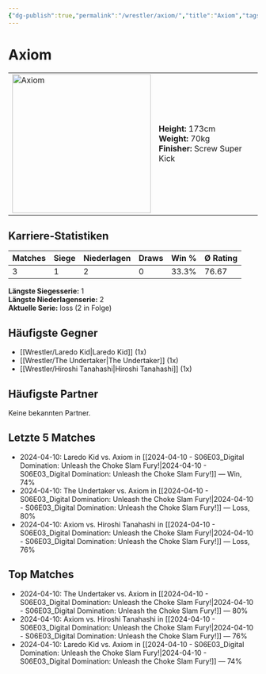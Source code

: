 ```yaml
---
{"dg-publish":true,"permalink":"/wrestler/axiom/","title":"Axiom","tags":["wrestler"],"noteIcon":""}
---
```



# Axiom

<table>
        <tr>
        <td><img src="https://github.com/CptSpaulding1980/choke-slam-wrestling/releases/download/images/Axiom.png" width="280" alt="Axiom"></td>
        <td>
        <b>Height:</b> 173cm<br>
        <b>Weight:</b> 70kg<br>
        <b>Finisher:</b> Screw Super Kick<br>
        </td>
        </tr>
        </table>
        

## Karriere-Statistiken

| Matches | Siege | Niederlagen | Draws | Win % | Ø Rating |
|---------|-------|-------------|-------|-------|-----------|
| 3 | 1 | 2 | 0 | 33.3% | 76.67 |

**Längste Siegesserie:** 1<br>**Längste Niederlagenserie:** 2<br>**Aktuelle Serie:** loss (2 in Folge)


## Häufigste Gegner
- [[Wrestler/Laredo Kid\|Laredo Kid]] (1x)
- [[Wrestler/The Undertaker\|The Undertaker]] (1x)
- [[Wrestler/Hiroshi Tanahashi\|Hiroshi Tanahashi]] (1x)

## Häufigste Partner
Keine bekannten Partner.

## Letzte 5 Matches
- 2024-04-10: Laredo Kid vs. Axiom in [[2024-04-10 - S06E03_Digital Domination: Unleash the Choke Slam Fury!\|2024-04-10 - S06E03_Digital Domination: Unleash the Choke Slam Fury!]] — Win, 74%
- 2024-04-10: The Undertaker vs. Axiom in [[2024-04-10 - S06E03_Digital Domination: Unleash the Choke Slam Fury!\|2024-04-10 - S06E03_Digital Domination: Unleash the Choke Slam Fury!]] — Loss, 80%
- 2024-04-10: Axiom vs. Hiroshi Tanahashi in [[2024-04-10 - S06E03_Digital Domination: Unleash the Choke Slam Fury!\|2024-04-10 - S06E03_Digital Domination: Unleash the Choke Slam Fury!]] — Loss, 76%

## Top Matches
- 2024-04-10: The Undertaker vs. Axiom in [[2024-04-10 - S06E03_Digital Domination: Unleash the Choke Slam Fury!\|2024-04-10 - S06E03_Digital Domination: Unleash the Choke Slam Fury!]] — 80%
- 2024-04-10: Axiom vs. Hiroshi Tanahashi in [[2024-04-10 - S06E03_Digital Domination: Unleash the Choke Slam Fury!\|2024-04-10 - S06E03_Digital Domination: Unleash the Choke Slam Fury!]] — 76%
- 2024-04-10: Laredo Kid vs. Axiom in [[2024-04-10 - S06E03_Digital Domination: Unleash the Choke Slam Fury!\|2024-04-10 - S06E03_Digital Domination: Unleash the Choke Slam Fury!]] — 74%
